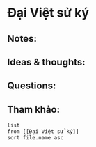 # Đại Việt sử ký

## Notes:


## Ideas & thoughts:

## Questions:


## Tham khảo:
```dataview
list
from [[Đại Việt sử ký]]
sort file.name asc
```